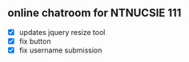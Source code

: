 ## online chatroom for NTNUCSIE 111
- [x] updates jquery resize tool
- [x] fix button
- [x] fix username submission
